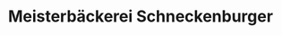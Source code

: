 ---
title: "Meisterbäckerei Schneckenburger"
url: /balingen/meisterbaeckerei-schneckenburger/
shop: Bäckerei
---